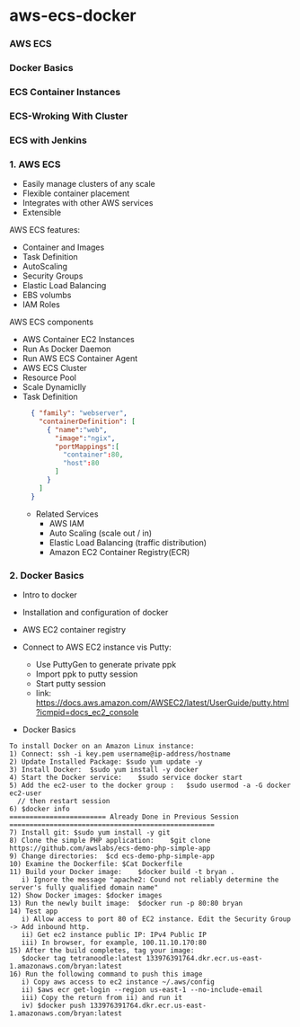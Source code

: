 # aws-ecs-docker

### AWS ECS
### Docker Basics
### ECS Container Instances
### ECS-Wroking With Cluster
### ECS with Jenkins

### 1. AWS ECS
* Easily manage clusters of any scale
* Flexible container placement
* Integrates with other AWS services
* Extensible



AWS ECS features:
* Container and Images
* Task Definition
* AutoScaling
* Security Groups
* Elastic Load Balancing
* EBS volumbs
* IAM Roles

AWS ECS components
* AWS Container EC2 Instances
* Run As Docker Daemon
* Run AWS ECS Container Agent
* AWS ECS Cluster
* Resource Pool
* Scale Dynamiclly
* Task Definition
  ```json
    { "family": "webserver",
      "containerDefinition": [
        { "name":"web",
          "image":"ngix",
          "portMappings":[
            "container":80,
            "host":80
          ]
        }
      ]
    }
  ```
  * Related Services
    * AWS IAM
    * Auto Scaling (scale out / in)
    * Elastic Load Balancing (traffic distribution)
    * Amazon EC2 Container Registry(ECR)

### 2. Docker Basics
* Intro to docker
* Installation and configuration of docker
* AWS EC2 container registry

* Connect to AWS EC2 instance vis Putty:
  * Use PuttyGen to generate private ppk 
  * Import ppk to putty session
  * Start putty session
  * link: https://docs.aws.amazon.com/AWSEC2/latest/UserGuide/putty.html?icmpid=docs_ec2_console
  
  
* Docker Basics 
 ```
To install Docker on an Amazon Linux instance:
1) Connect: ssh -i key.pem username@ip-address/hostname
2) Update Installed Package: $sudo yum update -y
3) Install Docker:	$sudo yum install -y docker
4) Start the Docker service:	$sudo service docker start
5) Add the ec2-user to the docker group :	$sudo usermod -a -G docker ec2-user 
   // then restart session
6) $docker info
======================== Already Done in Previous Session ===================================================
7) Install git:	$sudo yum install -y git
8) Clone the simple PHP application:	$git clone https://github.com/awslabs/ecs-demo-php-simple-app
9) Change directories:	$cd ecs-demo-php-simple-app
10) Examine the Dockerfile:	$Cat Dockerfile
11) Build your Docker image:	$docker build -t bryan .
    i) Ignore the message "apache2: Cound not reliably determine the server's fully qualified domain name"
12) Show Docker images:	$docker images
13) Run the newly built image:	$docker run -p 80:80 bryan
14) Test app
    i) Allow access to port 80 of EC2 instance. Edit the Security Group -> Add inbound http.
    ii) Get ec2 instance public IP: IPv4 Public IP
    iii) In browser, for example, 100.11.10.170:80
15) After the build completes, tag your image:	
    $docker tag tetranoodle:latest 133976391764.dkr.ecr.us-east-1.amazonaws.com/bryan:latest 
16) Run the following command to push this image 
    i) Copy aws access to ec2 instance ~/.aws/config
    ii) $aws ecr get-login --region us-east-1 --no-include-email
    iii) Copy the return from ii) and run it
    iv) $docker push 133976391764.dkr.ecr.us-east-1.amazonaws.com/bryan:latest
 ```

